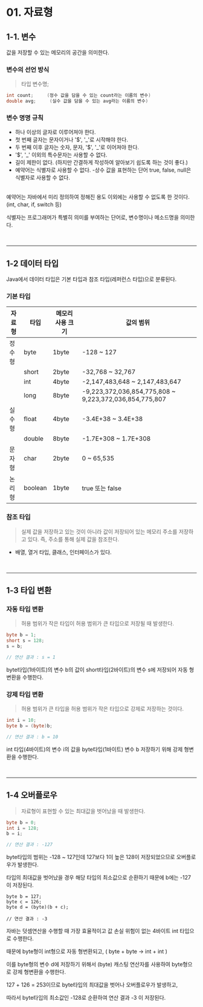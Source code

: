 # 01. 자료형

## 1-1. 변수

값을 저장할 수 있는 메모리의 공간을 의미한다.

### 변수의 선언 방식
> 타입 변수명;

```java
int count;     (정수 값을 담을 수 있는 count라는 이름의 변수)
double avg;     (실수 값을 담을 수 있는 avg라는 이름의 변수)
```

### 변수 명명 규칙
- 하나 이상의 글자로 이루어져야 한다.
- 첫 번째 글자는 문자이거나 '$', '_'로 시작해야 한다.
- 두 번째 이후 글자는 숫자, 문자, '$', '_'로 이어져야 한다.
- '$', '_' 이외의 특수문자는 사용할 수 없다.
- 길이 제한이 없다. (하지만 간결하게 작성하여 알아보기 쉽도록 하는 것이 좋다.)
- 예약어는 식별자로 사용할 수 없다.
-상수 값을 표현하는 단어 true, false, null은 식별자로 사용할 수 없다.
</br>
예약어는 자바에서 미리 정의하여 정해진 용도 이외에는 사용할 수 없도록 한 것이다. (int, char, if, switch 등)

식별자는 프로그래머가 특별히 의미를 부여하는 단어로, 변수명이나 메소드명을 의미한다.

</br>

---

## 1-2 데이터 타입

Java에서 데이터 타입은 기본 타입과 참조 타입(레퍼런스 타입)으로 분류된다.

### 기본 타입

|자료형|타입|메모리 사용 크기|값의 범위|
|------|---|---|---|
|정수형|byte|1byte|-128 ~ 127|
|     |short|2byte|-32,768 ~ 32,767|
|     |int|4byte|-2,147,483,648 ~ 2,147,483,647|
|     |long|8byte|-9,223,372,036,854,775,808 ~ 9,223,372,036,854,775,807|
|실수형|float|4byte|-3.4E+38 ~ 3.4E+38|
|     |double|8byte|-1.7E+308 ~ 1.7E+308|
|문자형|char|2byte|0 ~ 65,535|
|논리형|boolean|1byte|true 또는 false|

### 참조 타입
> 실제 값을 저장하고 있는 것이 아니라 값이 저장되어 있는 메모리 주소를 저장하고 있다. 즉, 주소를 통해 실제 값을 참조한다.
- 배열, 열거 타입, 클래스, 인터페이스가 있다.

</br>

---

## 1-3 타입 변환

### 자동 타입 변환
> 허용 범위가 작은 타입이 허용 범위가 큰 타입으로 저장될 때 발생한다.
```java
byte b = 1;
short s = 128;
s = b;

// 연산 결과 : s = 1
```
byte타입(1바이트)의 변수 b의 값이 short타입(2바이트)의 변수 s에 저장되어 자동 형변환을 수행한다.


### 강제 타입 변환
> 허용 범위가 큰 타입을 허용 범위가 작은 타입으로 강제로 저장하는 것이다.
```java
int i = 10;
byte b = (byte)b;

// 연산 결과 : b = 10
```
int 타입(4바이트)의 변수 i의 값을 byte타입(1바이트) 변수 b 저장하기 위해 강제 형변환을 수행한다.

</br>

---

## 1-4 오버플로우
> 자료형이 표현할 수 있는 최대값을 벗어났을 때 발생한다.
```java
byte b = 0;
int i = 128;
b = i;

// 연산 결과 : -127
```
byte타입의 범위는 -128 ~ 127인데 127보다 1이 높은 128이 저장되었으므로 오버플로우가 발생한다.

타입의 최대값을 벗어났을 경우 해당 타입의 최소값으로 순환하기 때문에 b에는 -127 이 저장된다.

```
byte b = 127;
byte c = 126;
byte d = (byte)(b + c);

// 연산 결과 : -3
```
자바는 덧셈연산을 수행할 때 가장 효율적이고 값 손실 위험이 없는 4바이트 int 타입으로 수행한다.

때문에 byte형이 int형으로 자동 형번환되고, ( byte + byte -> int + int )

이를 byte형의 변수 d에 저장하기 위해서 (byte) 캐스팅 연산자를 사용하여 byte형으로 강제 형변환을 수행한다.

127 + 126 = 253이므로 byte타입의 최대값을 벗어나 오버플로우가 발생하고,

따라서 byte타입의 최소값인 -128로 순환하여 연산 결과 -3 이 저장된다.


  
